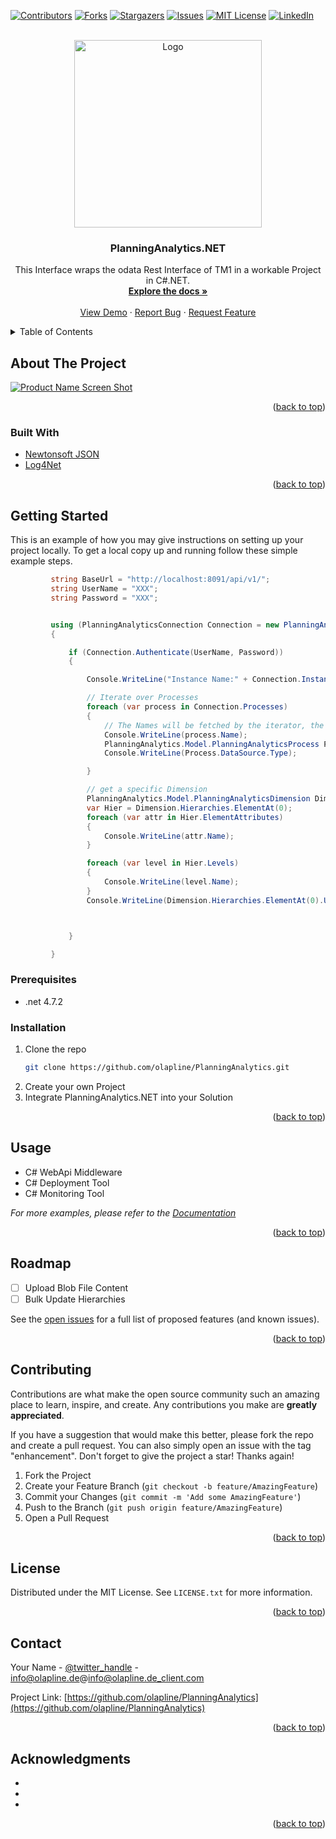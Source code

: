 <div id="top"></div>
<!--
*** Thanks for checking out the Best-README-Template. If you have a suggestion
*** that would make this better, please fork the repo and create a pull request
*** or simply open an issue with the tag "enhancement".
*** Don't forget to give the project a star!
*** Thanks again! Now go create something AMAZING! :D
-->



<!-- PROJECT SHIELDS -->
<!--
*** I'm using markdown "reference style" links for readability.
*** Reference links are enclosed in brackets [ ] instead of parentheses ( ).
*** See the bottom of this document for the declaration of the reference variables
*** for contributors-url, forks-url, etc. This is an optional, concise syntax you may use.
*** https://www.markdownguide.org/basic-syntax/#reference-style-links
-->
[![Contributors][contributors-shield]][contributors-url]
[![Forks][forks-shield]][forks-url]
[![Stargazers][stars-shield]][stars-url]
[![Issues][issues-shield]][issues-url]
[![MIT License][license-shield]][license-url]
[![LinkedIn][linkedin-shield]][linkedin-url]



<!-- PROJECT LOGO -->
<br />
<div align="center">
  <a href="https://github.com/olapline/PlanningAnalytics">
    <img src="https://www.olapline.de/files/olapline-theme/img/brand-olapline-subline.svg" alt="Logo" width="300">
  </a>

<h3 align="center">PlanningAnalytics.NET</h3>

  <p align="center">
    This Interface wraps the odata Rest Interface of TM1 in a workable Project in C#.NET.
    <br />
    <a href="https://github.com/olapline/PlanningAnalytics"><strong>Explore the docs »</strong></a>
    <br />
    <br />
    <a href="https://github.com/olapline/PlanningAnalytics">View Demo</a>
    ·
    <a href="https://github.com/olapline/PlanningAnalytics/issues">Report Bug</a>
    ·
    <a href="https://github.com/olapline/PlanningAnalytics/issues">Request Feature</a>
  </p>
</div>



<!-- TABLE OF CONTENTS -->
<details>
  <summary>Table of Contents</summary>
  <ol>
    <li>
      <a href="#about-the-project">About The Project</a>
      <ul>
        <li><a href="#built-with">Built With</a></li>
      </ul>
    </li>
    <li>
      <a href="#getting-started">Getting Started</a>
      <ul>
        <li><a href="#prerequisites">Prerequisites</a></li>
        <li><a href="#installation">Installation</a></li>
      </ul>
    </li>
    <li><a href="#usage">Usage</a></li>
    <li><a href="#roadmap">Roadmap</a></li>
    <li><a href="#contributing">Contributing</a></li>
    <li><a href="#license">License</a></li>
    <li><a href="#contact">Contact</a></li>
    <li><a href="#acknowledgments">Acknowledgments</a></li>
  </ol>
</details>



<!-- ABOUT THE PROJECT -->
## About The Project

[![Product Name Screen Shot][product-screenshot]](https://olapline.de)

<p align="right">(<a href="#top">back to top</a>)</p>



### Built With

* [Newtonsoft JSON](https://newtonsoft.org/)
* [Log4Net](https://apache.org/log4net)

<p align="right">(<a href="#top">back to top</a>)</p>



<!-- GETTING STARTED -->
## Getting Started

This is an example of how you may give instructions on setting up your project locally.
To get a local copy up and running follow these simple example steps.

   ```csharp
            string BaseUrl = "http://localhost:8091/api/v1/";
            string UserName = "XXX";
            string Password = "XXX";


            using (PlanningAnalyticsConnection Connection = new PlanningAnalyticsConnection(BaseUrl))
            {

                if (Connection.Authenticate(UserName, Password))
                {

                    Console.WriteLine("Instance Name:" + Connection.InstanceName);

                    // Iterate over Processes
                    foreach (var process in Connection.Processes)
                    {
                        // The Names will be fetched by the iterator, the object by the getter
                        Console.WriteLine(process.Name);
                        PlanningAnalytics.Model.PlanningAnalyticsProcess Process = Connection.Processes[process.Name];
                        Console.WriteLine(Process.DataSource.Type);

                    }

                    // get a specific Dimension
                    PlanningAnalytics.Model.PlanningAnalyticsDimension Dimension = Connection.Dimensions["Projects"];
                    var Hier = Dimension.Hierarchies.ElementAt(0);
                    foreach (var attr in Hier.ElementAttributes)
                    {
                        Console.WriteLine(attr.Name);
                    }

                    foreach (var level in Hier.Levels)
                    {
                        Console.WriteLine(level.Name);
                    }
                    Console.WriteLine(Dimension.Hierarchies.ElementAt(0).UniqueName + " Number of Elements:" + Hier.Cardinality);



                }

            }
   ```
### Prerequisites


* .net 4.7.2
  

### Installation

1. Clone the repo
   ```sh
   git clone https://github.com/olapline/PlanningAnalytics.git
   ```
2. Create your own Project
3. Integrate PlanningAnalytics.NET into your Solution

<p align="right">(<a href="#top">back to top</a>)</p>



<!-- USAGE EXAMPLES -->
## Usage

* C# WebApi Middleware
* C# Deployment Tool
* C# Monitoring Tool

_For more examples, please refer to the [Documentation](https://olapline.de)_

<p align="right">(<a href="#top">back to top</a>)</p>



<!-- ROADMAP -->
## Roadmap

- [ ] Upload Blob File Content
- [ ] Bulk Update Hierarchies

See the [open issues](https://github.com/olapline/PlanningAnalytics/issues) for a full list of proposed features (and known issues).

<p align="right">(<a href="#top">back to top</a>)</p>



<!-- CONTRIBUTING -->
## Contributing

Contributions are what make the open source community such an amazing place to learn, inspire, and create. Any contributions you make are **greatly appreciated**.

If you have a suggestion that would make this better, please fork the repo and create a pull request. You can also simply open an issue with the tag "enhancement".
Don't forget to give the project a star! Thanks again!

1. Fork the Project
2. Create your Feature Branch (`git checkout -b feature/AmazingFeature`)
3. Commit your Changes (`git commit -m 'Add some AmazingFeature'`)
4. Push to the Branch (`git push origin feature/AmazingFeature`)
5. Open a Pull Request

<p align="right">(<a href="#top">back to top</a>)</p>



<!-- LICENSE -->
## License

Distributed under the MIT License. See `LICENSE.txt` for more information.

<p align="right">(<a href="#top">back to top</a>)</p>



<!-- CONTACT -->
## Contact

Your Name - [@twitter_handle](https://twitter.com/twitter_handle) - info@olapline.de@info@olapline.de_client.com

Project Link: [https://github.com/olapline/PlanningAnalytics](https://github.com/olapline/PlanningAnalytics)

<p align="right">(<a href="#top">back to top</a>)</p>



<!-- ACKNOWLEDGMENTS -->
## Acknowledgments

* []()
* []()
* []()

<p align="right">(<a href="#top">back to top</a>)</p>



<!-- MARKDOWN LINKS & IMAGES -->
<!-- https://www.markdownguide.org/basic-syntax/#reference-style-links -->
[contributors-shield]: https://img.shields.io/github/contributors/olapline/PlanningAnalytics.svg?style=for-the-badge
[contributors-url]: https://github.com/olapline/PlanningAnalytics/graphs/contributors
[forks-shield]: https://img.shields.io/github/forks/olapline/PlanningAnalytics.svg?style=for-the-badge
[forks-url]: https://github.com/olapline/PlanningAnalytics/network/members
[stars-shield]: https://img.shields.io/github/stars/olapline/PlanningAnalytics.svg?style=for-the-badge
[stars-url]: https://github.com/olapline/PlanningAnalytics/stargazers
[issues-shield]: https://img.shields.io/github/issues/olapline/PlanningAnalytics.svg?style=for-the-badge
[issues-url]: https://github.com/olapline/PlanningAnalytics/issues
[license-shield]: https://img.shields.io/github/license/olapline/PlanningAnalytics.svg?style=for-the-badge
[license-url]: https://github.com/olapline/PlanningAnalytics/blob/master/LICENSE.txt
[linkedin-shield]: https://img.shields.io/badge/-LinkedIn-black.svg?style=for-the-badge&logo=linkedin&colorB=555
[linkedin-url]: https://linkedin.com/in/olapline
[product-screenshot]: images/screenshot.png